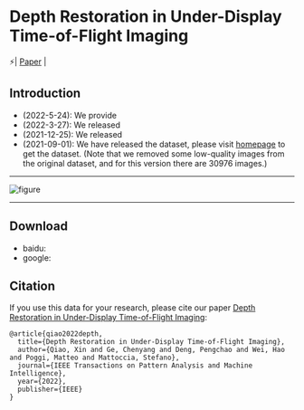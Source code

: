 # Depth Restoration in Under-Display Time-of-Flight Imaging
⚡| [Paper](https://ieeexplore.ieee.org/abstract/document/9903562/) |

## Introduction
- (2022-5-24): We provide 
- (2022-3-27): We released 
- (2021-12-25): We released 
- (2021-09-01): We have released the dataset, please visit [homepage]() to get the dataset. (Note that we removed some low-quality images from the original dataset, and for this version there are 30976 images.)

---

![figure](imgs/figure1-LR.png)

---


## Download
- baidu:
- google:

## Citation
If you use this data for your research, please cite our paper [Depth Restoration in Under-Display Time-of-Flight Imaging](https://ieeexplore.ieee.org/abstract/document/9903562/):

```
@article{qiao2022depth,
  title={Depth Restoration in Under-Display Time-of-Flight Imaging},
  author={Qiao, Xin and Ge, Chenyang and Deng, Pengchao and Wei, Hao and Poggi, Matteo and Mattoccia, Stefano},
  journal={IEEE Transactions on Pattern Analysis and Machine Intelligence},
  year={2022},
  publisher={IEEE}
}
```
